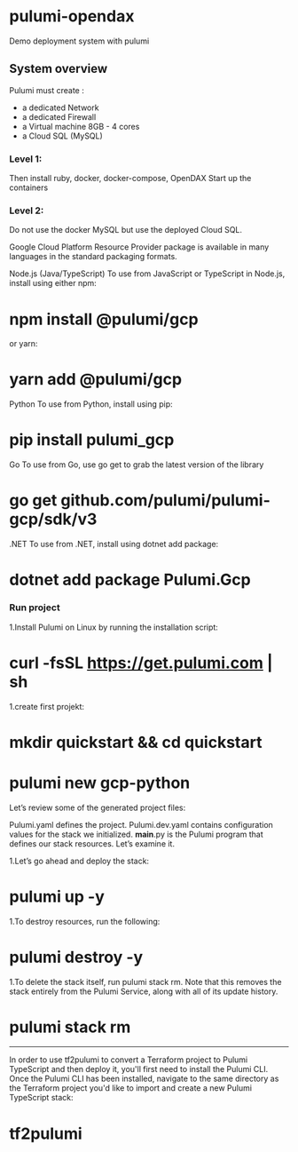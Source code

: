 # pulumi-opendax
Demo deployment system with pulumi

## System overview

Pulumi must create :
 * a dedicated Network
 * a dedicated Firewall
 * a Virtual machine 8GB - 4 cores
 * a Cloud SQL (MySQL)
 
### Level 1:

Then install ruby, docker, docker-compose, OpenDAX
Start up the containers

### Level 2:

Do not use the docker MySQL but use the deployed Cloud SQL.



Google Cloud Platform Resource Provider package is available in many languages in the standard packaging formats.

Node.js (Java/TypeScript)
To use from JavaScript or TypeScript in Node.js, install using either npm:

# npm install @pulumi/gcp
or yarn:

# yarn add @pulumi/gcp
Python
To use from Python, install using pip:

# pip install pulumi_gcp
Go
To use from Go, use go get to grab the latest version of the library

# go get github.com/pulumi/pulumi-gcp/sdk/v3
.NET
To use from .NET, install using dotnet add package:

# dotnet add package Pulumi.Gcp

### Run project
1.Install Pulumi on Linux by running the installation script:  
# curl -fsSL https://get.pulumi.com | sh

1.create first projekt:
# mkdir quickstart && cd quickstart
# pulumi new gcp-python

Let’s review some of the generated project files:

Pulumi.yaml defines the project.
Pulumi.dev.yaml contains configuration values for the stack we initialized.
__main__.py is the Pulumi program that defines our stack resources. Let’s examine it.


1.Let’s go ahead and deploy the stack:
# pulumi up -y

1.To destroy resources, run the following:
# pulumi destroy -y

1.To delete the stack itself, run pulumi stack rm. Note that this removes the stack entirely from the Pulumi Service, along with all of its update history.
# pulumi stack rm

-------------

In order to use tf2pulumi to convert a Terraform project to Pulumi TypeScript and then deploy it, you'll first need to install the Pulumi CLI. Once the Pulumi CLI has been installed, navigate to the same directory as the Terraform project you'd like to import and create a new Pulumi TypeScript stack:
#  tf2pulumi
